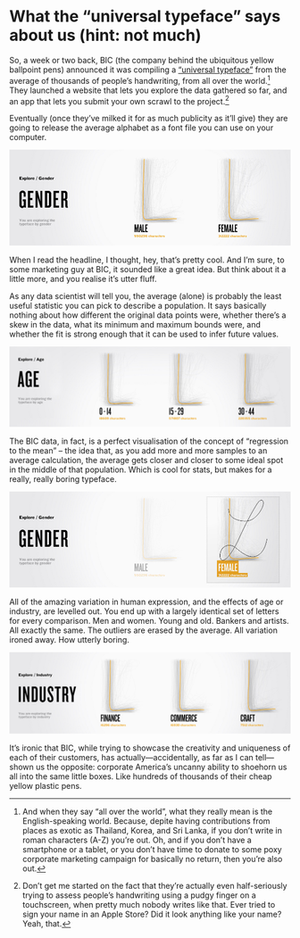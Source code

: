 # What the “universal typeface” says about us (hint: not much)

So, a week or two back, BIC (the company behind the ubiquitous yellow ballpoint pens) announced it was compiling a [“universal typeface”](http://theuniversaltypeface.com/) from the average of thousands of people’s handwriting, from all over the world.[^1] They launched a website that lets you explore the data gathered so far, and an app that lets you submit your own scrawl to the project.[^2]

Eventually (once they’ve milked it for as much publicity as it’ll give) they are going to release the average alphabet as a font file you can use on your computer.

![Average letter “L” for males and females](/media/bic-typeface-gender.jpg)

When I read the headline, I thought, hey, that’s pretty cool. And I’m sure, to some marketing guy at BIC, it sounded like a great idea. But think about it a little more, and you realise it’s utter fluff.

As any data scientist will tell you, the average (alone) is probably the least useful statistic you can pick to describe a population. It says basically nothing about how different the original data points were, whether there’s a skew in the data, what its minimum and maximum bounds were, and whether the fit is strong enough that it can be used to infer future values.

![Average typeface for a number of age groups](/media/bic-typeface-age.jpg)

The BIC data, in fact, is a perfect visualisation of the concept of “regression to the mean” – the idea that, as you add more and more samples to an average calculation, the average gets closer and closer to some ideal spot in the middle of that population. Which is cool for stats, but makes for a really, really boring typeface.

![Average letter “L” for males and females](/media/bic-typeface-gender-2.jpg)

All of the amazing variation in human expression, and the effects of age or industry, are levelled out. You end up with a largely identical set of letters for every comparison. Men and women. Young and old. Bankers and artists. All exactly the same. The outliers are erased by the average. All variation ironed away. How utterly boring.

![Average typeface for people in the finance, commerce, and craft industries](/media/bic-typeface-industry.jpg)

It’s ironic that BIC, while trying to showcase the creativity and uniqueness of each of their customers, has actually—accidentally, as far as I can tell—shown us the opposite: corporate America’s uncanny ability to shoehorn us all into the same little boxes. Like hundreds of thousands of their cheap yellow plastic pens.

[^1]: And when they say “all over the world”, what they really mean is the English-speaking world. Because, depite having contributions from places as exotic as Thailand, Korea, and Sri Lanka, if you don’t write in roman characters (A-Z) you’re out. Oh, and if you don’t have a smartphone or a tablet, or you don’t have time to donate to some poxy corporate marketing campaign for basically no return, then you’re also out.
[^2]: Don’t get me started on the fact that they’re actually even half-seriously trying to assess people’s handwriting using a pudgy finger on a touchscreen, when pretty much nobody writes like that. Ever tried to sign your name in an Apple Store? Did it look anything like your name? Yeah, that.

<link href="/post/susan-kare">
<link href="/post/why-i-wireframe-in-pencil">
